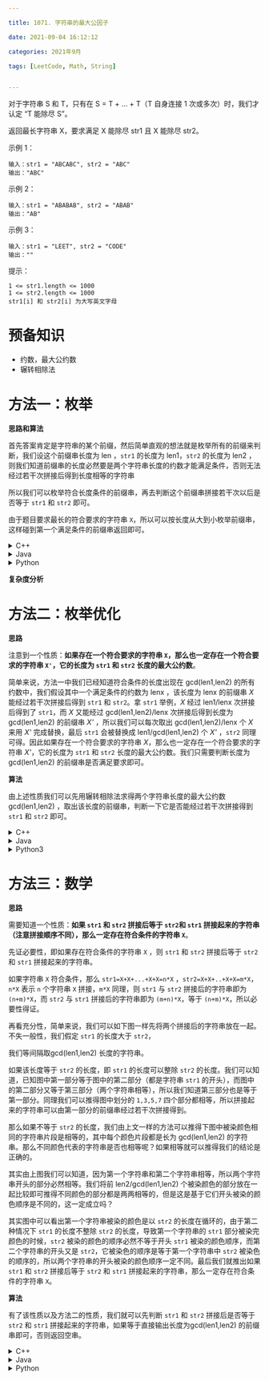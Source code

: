 ```yaml
---

title: 1071. 字符串的最大公因子

date: 2021-09-04 16:12:12

categories: 2021年9月

tags: [LeetCode, Math, String]


---
```


对于字符串 S 和 T，只有在 S = T + ... + T（T 自身连接 1 次或多次）时，我们才认定 “T 能除尽 S”。

返回最长字符串 X，要求满足 X 能除尽 str1 且 X 能除尽 str2。

<!-- more -->



示例 1：

    输入：str1 = "ABCABC", str2 = "ABC"
    输出："ABC"
示例 2：

    输入：str1 = "ABABAB", str2 = "ABAB"
    输出："AB"
示例 3：

    输入：str1 = "LEET", str2 = "CODE"
    输出：""


提示：
    
    1 <= str1.length <= 1000
    1 <= str2.length <= 1000
    str1[i] 和 str2[i] 为大写英文字母


# 预备知识

- 约数，最大公约数
- 辗转相除法

# 方法一：枚举

**思路和算法**

首先答案肯定是字符串的某个前缀，然后简单直观的想法就是枚举所有的前缀来判断，我们设这个前缀串长度为 len ，`str1` 的长度为 len1，`str2` 的长度为 len2 ，则我们知道前缀串的长度必然要是两个字符串长度的约数才能满足条件，否则无法经过若干次拼接后得到长度相等的字符串

所以我们可以枚举符合长度条件的前缀串，再去判断这个前缀串拼接若干次以后是否等于 `str1` 和 `str2` 即可。

由于题目要求最长的符合要求的字符串 `X`，所以可以按长度从大到小枚举前缀串，这样碰到第一个满足条件的前缀串返回即可。
<details>
    <summary>C++</summary>

```C++ [sol1-C++]
class Solution {
    bool check(string t,string s){
        int lenx = (int)s.length() / (int)t.length();
        string ans = "";
        for (int i = 1; i <= lenx; ++i){
            ans = ans + t;
        }
        return ans == s;
    }
public:
    string gcdOfStrings(string str1, string str2) {
        int len1 = (int)str1.length(), len2 = (int)str2.length();
        for (int i = min(len1, len2); i >= 1; --i){ // 从长度大的开始枚举
            if (len1 % i == 0 && len2 % i == 0){
                string X = str1.substr(0, i);
                if (check(X, str1) && check(X, str2)) return X;
            }
        }
        return "";
    }
};
```

</details>
<details>
    <summary>Java</summary>
    
```Java [sol1-Java]
class Solution {
    public String gcdOfStrings(String str1, String str2) {
        int len1 = str1.length(), len2 = str2.length();
        for (int i = Math.min(len1, len2); i >= 1; --i) { // 从长度大的开始枚举
            if (len1 % i == 0 && len2 % i == 0) {
                String X = str1.substring(0, i);
                if (check(X, str1) && check(X, str2)) {
                    return X;
                }
            }
        }
        return "";
    }

    public boolean check(String t, String s) {
        int lenx = s.length() / t.length();
        StringBuffer ans = new StringBuffer();
        for (int i = 1; i <= lenx; ++i) {
            ans.append(t);
        }
        return ans.toString().equals(s);
    }
}
```


</details>
<details>
    <summary>Python</summary>
    
    
```Python [sol1-Python3]
class Solution:
    def gcdOfStrings(self, str1: str, str2: str) -> str:
        for i in range(min(len(str1), len(str2)), 0, -1):
            if (len(str1) % i) == 0 and (len(str2) % i) == 0:
                if str1[: i] * (len(str1) // i) == str1 and str1[: i] * (len(str2) // i) == str2:
                    return str1[: i]
        return ''
```

</details>

**复杂度分析**


# 方法二：枚举优化

**思路**

注意到一个性质：**如果存在一个符合要求的字符串 `X`，那么也一定存在一个符合要求的字符串 `X'`，它的长度为 `str1` 和 `str2` 长度的最大公约数**。

简单来说，方法一中我们已经知道符合条件的长度出现在 gcd(len1,len2) 的所有约数中，我们假设其中一个满足条件的约数为 lenx ，该长度为 lenx 的前缀串 *X* 能经过若干次拼接后得到 `str1` 和 `str2`。拿 `str1` 举例，*X* 经过 len1/lenx  次拼接后得到了 `str1`，而 *X* 又能经过 gcd(len1,len2)/lenx 次拼接后得到长度为gcd(len1,len2) 的前缀串 *X'* ，所以我们可以每次取出 gcd(len1,len2)/lenx 个 *X* 来用 *X'* 完成替换，最后 `str1` 会被替换成 len1/gcd(len1,len2)  个 *X'* ，`str2` 同理可得。因此如果存在一个符合要求的字符串 *X*，那么也一定存在一个符合要求的字符串 *X'*，它的长度为 `str1` 和 `str2` 长度的最大公约数。我们只需要判断长度为gcd(len1,len2) 的前缀串是否满足要求即可。

**算法**

由上述性质我们可以先用辗转相除法求得两个字符串长度的最大公约数gcd(len1,len2) ，取出该长度的前缀串，判断一下它是否能经过若干次拼接得到 `str1` 和 `str2` 即可。



<details>
    <summary>C++</summary>
    
```C++ [sol2-C++]
class Solution {
    bool check(string t,string s){
        int lenx = (int)s.length() / (int)t.length();
        string ans = "";
        for (int i = 1; i <= lenx; ++i){
            ans = ans + t;
        }
        return ans == s;
    }
public:
    string gcdOfStrings(string str1, string str2) {
        int len1 = (int)str1.length(), len2 = (int)str2.length();
        string T = str1.substr(0, __gcd(len1,len2)); // __gcd() 为c++自带的求最大公约数的函数
        if (check(T, str1) && check(T, str2)) return T;
        return "";
    }
};
```

</details>
<details>
    <summary>Java</summary>
    
```Java [sol2-Java]
class Solution {
    public String gcdOfStrings(String str1, String str2) {
        int len1 = str1.length(), len2 = str2.length();
        String T = str1.substring(0, gcd(len1, len2));
        if (check(T, str1) && check(T, str2)) {
            return T;
        }
        return "";
    }

    public boolean check(String t, String s) {
        int lenx = s.length() / t.length();
        StringBuffer ans = new StringBuffer();
        for (int i = 1; i <= lenx; ++i) {
            ans.append(t);
        }
        return ans.toString().equals(s);
    }

    public int gcd(int a, int b) {
        int remainder = a % b;
        while (remainder != 0) {
            a = b;
            b = remainder;
            remainder = a % b;
        }
        return b;
    }
}
```

</details>
<details>
    <summary>Python3</summary>
    
```Python [sol2-Python3]
class Solution:
    def gcdOfStrings(self, str1: str, str2: str) -> str:
        candidate_len = math.gcd(len(str1), len(str2))
        candidate = str1[: candidate_len]
        if candidate * (len(str1) // candidate_len) == str1 and candidate * (len(str2) // candidate_len) == str2:
            return candidate
        return ''
```

</details>

# 方法三：数学

**思路**

需要知道一个性质：**如果 `str1` 和 `str2` 拼接后等于 `str2`和 `str1` 拼接起来的字符串（注意拼接顺序不同），那么一定存在符合条件的字符串 `X`**。

先证必要性，即如果存在符合条件的字符串 `X` ，则 `str1` 和 `str2` 拼接后等于 `str2`和 `str1` 拼接起来的字符串。

如果字符串 `X` 符合条件，那么 `str1=X+X+...+X+X=n*X` ，`str2=X+X+..+X+X=m*X`，`n*X` 表示 `n` 个字符串 `X` 拼接，`m*X` 同理，则 `str1` 与 `str2` 拼接后的字符串即为 `(n+m)*X`，而 `str2` 与 `str1` 拼接后的字符串即为 `(m+n)*X`，等于 `(n+m)*X`，所以必要性得证。

再看充分性，简单来说，我们可以如下图一样先将两个拼接后的字符串放在一起。不失一般性，我们假定 `str1` 的长度大于 `str2`，


我们等间隔取gcd(len1,len2) 长度的字符串。

如果该长度等于 `str2` 的长度，即 `str1` 的长度可以整除 `str2` 的长度。我们可以知道，已知图中第一部分等于图中的第二部分（都是字符串 `str1` 的开头），而图中的第二部分又等于第三部分（两个字符串相等），所以我们知道第三部分也是等于第一部分。同理我们可以推得图中划分的 `1,3,5,7` 四个部分都相等，所以拼接起来的字符串可以由第一部分的前缀串经过若干次拼接得到。

那么如果不等于 `str2` 的长度，我们由上文一样的方法可以推得下图中被染颜色相同的字符串片段是相等的，其中每个颜色片段都是长为 gcd(len1,len2) 的字符串。那么不同颜色代表的字符串是否也相等呢？如果相等就可以推得我们的结论是正确的。


其实由上图我们可以知道，因为第一个字符串和第二个字符串相等，所以两个字符串开头的部分必然相等。我们将前 len2/gcd(len1,len2) 个被染颜色的部分放在一起比较即可推得不同颜色的部分都是两两相等的，但是这是基于它们开头被染的颜色顺序是不同的，这一定成立吗？

其实图中可以看出第一个字符串被染的颜色是以 `str2` 的长度在循环的，由于第二种情况下 `str1` 的长度不整除 `str2` 的长度，导致第一个字符串的 `str1` 部分被染完颜色的时候，`str2` 被染的颜色的顺序必然不等于开头 `str1` 被染的颜色顺序，而第二个字符串的开头又是 `str2`，它被染色的顺序是等于第一个字符串中 `str2` 被染色的顺序的，所以两个字符串的开头被染的颜色顺序一定不同。最后我们就推出如果 `str1` 和 `str2` 拼接后等于 `str2` 和 `str1` 拼接起来的字符串，那么一定存在符合条件的字符串 `X`。



**算法**

有了该性质以及方法二的性质，我们就可以先判断 `str1` 和 `str2` 拼接后是否等于 `str2` 和 `str1` 拼接起来的字符串，如果等于直接输出长度为gcd(len1,len2) 的前缀串即可，否则返回空串。



<details>
    <summary>C++</summary>
    
```C++ [sol3-C++]
class Solution {
public:
    string gcdOfStrings(string str1, string str2) {
        if (str1 + str2 != str2 + str1) return "";
        return str1.substr(0, __gcd((int)str1.length(), (int)str2.length())); // __gcd() 为c++自带的求最大公约数的函数
    }
};
```


</details>
<details>
    <summary>Java</summary>
    
    
```Java [sol3-Java]
class Solution {
    public String gcdOfStrings(String str1, String str2) {
        if (!str1.concat(str2).equals(str2.concat(str1))) {
            return "";
        }
        return str1.substring(0, gcd(str1.length(), str2.length()));
    }

    public int gcd(int a, int b) {
        int remainder = a % b;
        while (remainder != 0) {
            a = b;
            b = remainder;
            remainder = a % b;
        }
        return b;
    }
}
```


</details>
<details>
    <summary>Python</summary>
    
```Python [sol3-Python3]
class Solution:
    def gcdOfStrings(self, str1: str, str2: str) -> str:
        candidate_len = math.gcd(len(str1), len(str2))
        candidate = str1[: candidate_len]
        if str1 + str2 == str2 + str1:
            return candidate
        return ''
```

</details>

